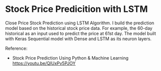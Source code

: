 # Stock Price Predicition with LSTM

Close Price Stock Prediction using LSTM Algorithm. I build the prediction model based on the historical stock price data. For example, the 60-day historical as an input used to predict the price at 61st day. The model built with Keras Sequential model with Dense and LSTM as its neuron layers.

Reference:
- Stock Price Prediction Using Python & Machine Learning https://youtu.be/QIUxPv5PJOY
